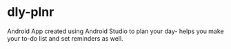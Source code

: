 # dly-plnr

Android App created using Android Studio to plan your day- helps you make your to-do list and set reminders as well.
